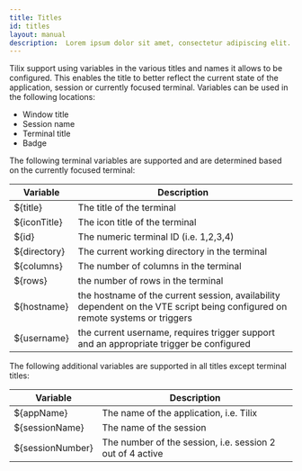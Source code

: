 ```yaml
---
title: Titles
id: titles
layout: manual
description:  Lorem ipsum dolor sit amet, consectetur adipiscing elit. In lacinia finibus ullamcorper. Fusce dictum sagittis eros nec interdum. Ut et posuere leo. Morbi at augue quis augue convallis euismod ac et dui. 
---
```

Tilix support using variables in the various titles and names it allows to be configured. This enables the title to better reflect the current state of the application, session or currently focused terminal. Variables can be used in the following locations:

* Window title
* Session name
* Terminal title
* Badge

The following terminal variables are supported and are determined based on the currently focused terminal:

Variable | Description
-------|------------
${title} | The title of the terminal
${iconTitle} | The icon title of the terminal
${id} | The numeric terminal ID (i.e. 1,2,3,4)
${directory} | The current working directory in the terminal
${columns} | The number of columns in the terminal
${rows} | the number of rows in the terminal
${hostname} | the hostname of the current session, availability dependent on the VTE script being configured on remote systems or triggers
${username} | the current username, requires trigger support and an appropriate trigger be configured

The following additional variables are supported in all titles except terminal titles:

Variable | Description
-------|------------
${appName} | The name of the application, i.e. Tilix
${sessionName} | The name of the session
${sessionNumber} | The number of the session, i.e. session 2 out of 4 active
